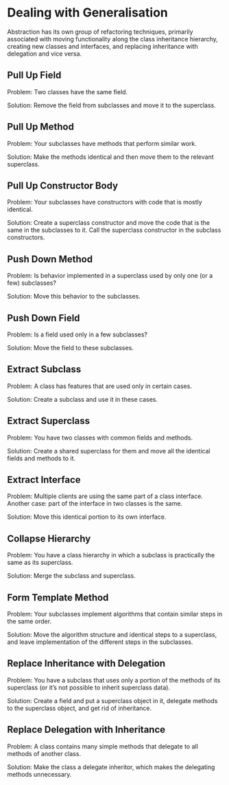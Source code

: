# Dealing with Generalisation
Abstraction has its own group of refactoring techniques, primarily associated with moving functionality along the class inheritance hierarchy, creating new classes and interfaces, and replacing inheritance with delegation and vice versa.

## Pull Up Field
Problem: Two classes have the same field.

Solution: Remove the field from subclasses and move it to the superclass.

## Pull Up Method
Problem: Your subclasses have methods that perform similar work.

Solution: Make the methods identical and then move them to the relevant superclass.

## Pull Up Constructor Body
Problem: Your subclasses have constructors with code that is mostly identical.

Solution: Create a superclass constructor and move the code that is the same in the subclasses to it. Call the superclass constructor in the subclass constructors.

## Push Down Method
Problem: Is behavior implemented in a superclass used by only one (or a few) subclasses?

Solution: Move this behavior to the subclasses.

## Push Down Field
Problem: Is a field used only in a few subclasses?

Solution: Move the field to these subclasses.

## Extract Subclass
Problem: A class has features that are used only in certain cases.

Solution: Create a subclass and use it in these cases.

## Extract Superclass
Problem: You have two classes with common fields and methods.

Solution: Create a shared superclass for them and move all the identical fields and methods to it.

## Extract Interface
Problem: Multiple clients are using the same part of a class interface. Another case: part of the interface in two classes is the same.

Solution: Move this identical portion to its own interface.

## Collapse Hierarchy
Problem: You have a class hierarchy in which a subclass is practically the same as its superclass.

Solution: Merge the subclass and superclass.

## Form Template Method
Problem: Your subclasses implement algorithms that contain similar steps in the same order.

Solution: Move the algorithm structure and identical steps to a superclass, and leave implementation of the different steps in the subclasses.

## Replace Inheritance with Delegation
Problem: You have a subclass that uses only a portion of the methods of its superclass (or it’s not possible to inherit superclass data).

Solution: Create a field and put a superclass object in it, delegate methods to the superclass object, and get rid of inheritance.

## Replace Delegation with Inheritance
Problem: A class contains many simple methods that delegate to all methods of another class.

Solution: Make the class a delegate inheritor, which makes the delegating methods unnecessary.